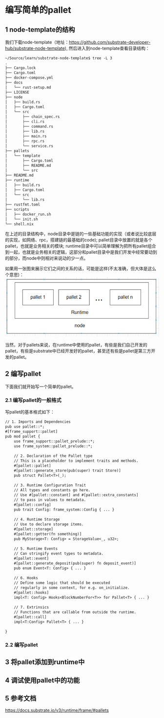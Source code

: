 # 编写简单的pallet
## 1 node-template的结构
我们下载node-template（地址：https://github.com/substrate-developer-hub/substrate-node-template), 然后进入到node-template查看目录结构：
```
~/Source/learn/substrate-node-template$ tree -L 3
.
├── Cargo.lock
├── Cargo.toml
├── docker-compose.yml
├── docs
│   └── rust-setup.md
├── LICENSE
├── node
│   ├── build.rs
│   ├── Cargo.toml
│   └── src
│       ├── chain_spec.rs
│       ├── cli.rs
│       ├── command.rs
│       ├── lib.rs
│       ├── main.rs
│       ├── rpc.rs
│       └── service.rs
├── pallets
│   └── template
│       ├── Cargo.toml
│       ├── README.md
│       └── src
├── README.md
├── runtime
│   ├── build.rs
│   ├── Cargo.toml
│   └── src
│       └── lib.rs
├── rustfmt.toml
├── scripts
│   ├── docker_run.sh
│   └── init.sh
└── shell.nix
```
在上述的目录结构中，node目录中是链的一些基础功能的实现（或者说比较底层的实现，如网络、rpc，搭建链的最基础的code); pallet目录中放置的就是各个pallet，也就是业务相关的模块; runtime目录中可以简单理解为把所有pallet组合到一起，也就是业务相关的逻辑，这部分和pallet目录中是我们开发中经常要动到的部分，而node中则相对来说动的少一点。

如果用一张图来展示它们之间的关系的话，可能是这样(不太准确，但大体是这么个意思)：
![node-template关系](assets/node-template关系.PNG)

当然，对于pallets来说，在runtime中使用的pallet，有些是我们自己开发的pallet，有些是substrate中已经开发好的pallet，甚至还有些是pallet是第三方开发的pallet。

## 2 编写pallet 
下面我们就开始写一个简单的pallet。

### 2.1 编写pallet的一般格式

写pallet的基本格式如下：
```
// 1. Imports and Dependencies
pub use pallet::*;
#[frame_support::pallet]
pub mod pallet {
    use frame_support::pallet_prelude::*;
    use frame_system::pallet_prelude::*;

    // 2. Declaration of the Pallet type
    // This is a placeholder to implement traits and methods.
    #[pallet::pallet]
    #[pallet::generate_store(pub(super) trait Store)]
    pub struct Pallet<T>(_);

    // 3. Runtime Configuration Trait
    // All types and constants go here.
    // Use #[pallet::constant] and #[pallet::extra_constants]
    // to pass in values to metadata.
    #[pallet::config]
    pub trait Config: frame_system::Config { ... }

    // 4. Runtime Storage
    // Use to declare storage items.
    #[pallet::storage]
    #[pallet::getter(fn something)]
    pub MyStorage<T: Config> = StorageValue<_, u32>;

    // 5. Runtime Events
    // Can stringify event types to metadata.
    #[pallet::event]
    #[pallet::generate_deposit(pub(super) fn deposit_event)]
    pub enum Event<T: Config> { ... }

    // 6. Hooks
    // Define some logic that should be executed
    // regularly in some context, for e.g. on_initialize.
    #[pallet::hooks]
    impl<T: Config> Hooks<BlockNumberFor<T>> for Pallet<T> { ... }

    // 7. Extrinsics
    // Functions that are callable from outside the runtime.
    #[pallet::call]
    impl<T:Config> Pallet<T> { ... }

}
```

### 2.2 编写pallet


## 3 将pallet添加到runtime中

## 4 调试使用pallet中的功能

## 5 参考文档
https://docs.substrate.io/v3/runtime/frame/#pallets
